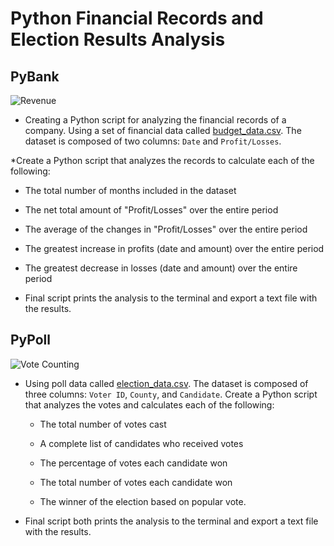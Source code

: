# Python Financial Records and Election Results Analysis

## PyBank

![Revenue](Images/revenue-per-lead.png)

* Creating a Python script for analyzing the financial records of a company. Using a set of financial data called [budget_data.csv](PyBank/Resources/budget_data.csv). The dataset is composed of two columns: `Date` and `Profit/Losses`.

*Create a Python script that analyzes the records to calculate each of the following:

  * The total number of months included in the dataset

  * The net total amount of "Profit/Losses" over the entire period

  * The average of the changes in "Profit/Losses" over the entire period

  * The greatest increase in profits (date and amount) over the entire period

  * The greatest decrease in losses (date and amount) over the entire period


* Final script prints the analysis to the terminal and export a text file with the results.

## PyPoll

![Vote Counting](Images/Vote_counting.png)

* Using poll data called [election_data.csv](PyPoll/Resources/election_data.csv). The dataset is composed of three columns: `Voter ID`, `County`, and `Candidate`. Create a Python script that analyzes the votes and calculates each of the following:

  * The total number of votes cast

  * A complete list of candidates who received votes

  * The percentage of votes each candidate won

  * The total number of votes each candidate won

  * The winner of the election based on popular vote.



* Final script both prints the analysis to the terminal and export a text file with the results.
